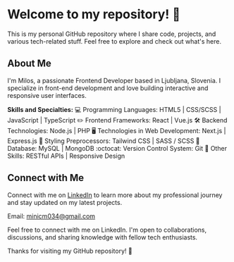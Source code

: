 # Welcome to my repository! 👋

This is my personal GitHub repository where I share code, projects, and various tech-related stuff. Feel free to explore and check out what's here.

## About Me

I'm Milos, a passionate Frontend Developer based in Ljubljana, Slovenia. I specialize in front-end development and love building interactive and responsive user interfaces.

**Skills and Specialties:**
:computer: Programming Languages: HTML5 | CSS/SCSS | JavaScript | TypeScript
:pencil2: Frontend Frameworks: React | Vue.js
:hammer_and_wrench: Backend Technologies: Node.js | PHP
:desktop_computer: Technologies in Web Development: Next.js | Express.js
:art: Styling Preprocessors: Tailwind CSS | SASS / SCSS
:floppy_disk: Database: MySQL | MongoDB
:octocat: Version Control System: Git
:arrows_counterclockwise: Other Skills: RESTful APIs | Responsive Design

## Connect with Me

Connect with me on [LinkedIn](https://www.linkedin.com/in/milos-minic-0302b96b/) to learn more about my professional journey and stay updated on my latest projects.

Email: minicm034@gmail.com

Feel free to connect with me on LinkedIn. I'm open to collaborations, discussions, and sharing knowledge with fellow tech enthusiasts.

Thanks for visiting my GitHub repository! 🚀
